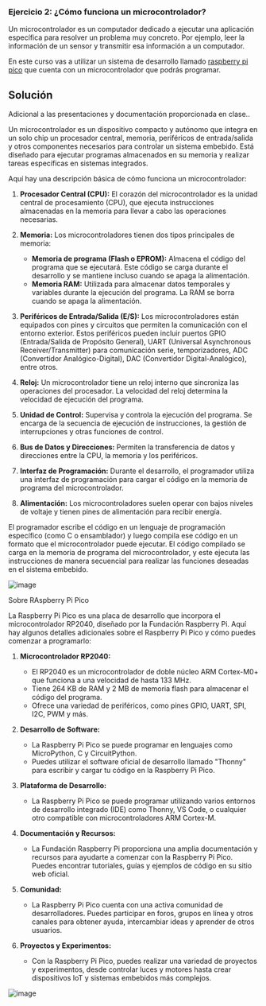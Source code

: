 ### **Ejercicio 2: ¿Cómo funciona un microcontrolador?**

Un microcontrolador es un computador dedicado a ejecutar una aplicación específica para resolver un problema muy concreto. Por ejemplo, leer la información de un sensor y transmitir esa información a un computador.

En este curso vas a utilizar un sistema de desarrollo llamado [raspberry pi pico](https://www.raspberrypi.com/products/raspberry-pi-pico/) que cuenta con un microcontrolador que podrás programar.

## Solución

Adicional a las presentaciones y documentación proporcionada en clase..

Un microcontrolador es un dispositivo compacto y autónomo que integra en un solo chip un procesador central, memoria, periféricos de entrada/salida y otros componentes necesarios para controlar un sistema embebido. Está diseñado para ejecutar programas almacenados en su memoria y realizar tareas específicas en sistemas integrados.

Aquí hay una descripción básica de cómo funciona un microcontrolador:

1. **Procesador Central (CPU):** El corazón del microcontrolador es la unidad central de procesamiento (CPU), que ejecuta instrucciones almacenadas en la memoria para llevar a cabo las operaciones necesarias.

2. **Memoria:** Los microcontroladores tienen dos tipos principales de memoria:
   - **Memoria de programa (Flash o EPROM):** Almacena el código del programa que se ejecutará. Este código se carga durante el desarrollo y se mantiene incluso cuando se apaga la alimentación.
   - **Memoria RAM:** Utilizada para almacenar datos temporales y variables durante la ejecución del programa. La RAM se borra cuando se apaga la alimentación.

3. **Periféricos de Entrada/Salida (E/S):** Los microcontroladores están equipados con pines y circuitos que permiten la comunicación con el entorno exterior. Estos periféricos pueden incluir puertos GPIO (Entrada/Salida de Propósito General), UART (Universal Asynchronous Receiver/Transmitter) para comunicación serie, temporizadores, ADC (Convertidor Analógico-Digital), DAC (Convertidor Digital-Analógico), entre otros.

4. **Reloj:** Un microcontrolador tiene un reloj interno que sincroniza las operaciones del procesador. La velocidad del reloj determina la velocidad de ejecución del programa.

5. **Unidad de Control:** Supervisa y controla la ejecución del programa. Se encarga de la secuencia de ejecución de instrucciones, la gestión de interrupciones y otras funciones de control.

6. **Bus de Datos y Direcciones:** Permiten la transferencia de datos y direcciones entre la CPU, la memoria y los periféricos.

7. **Interfaz de Programación:** Durante el desarrollo, el programador utiliza una interfaz de programación para cargar el código en la memoria de programa del microcontrolador.

8. **Alimentación:** Los microcontroladores suelen operar con bajos niveles de voltaje y tienen pines de alimentación para recibir energía.

El programador escribe el código en un lenguaje de programación específico (como C o ensamblador) y luego compila ese código en un formato que el microcontrolador puede ejecutar. El código compilado se carga en la memoria de programa del microcontrolador, y este ejecuta las instrucciones de manera secuencial para realizar las funciones deseadas en el sistema embebido.

![image](https://github.com/DanielZafiro/Daniel_RaspPico_Project/assets/66543657/b51ca630-5d74-4a7f-8714-3eb5e4404da2)


Sobre RAspberry Pi Pico

La Raspberry Pi Pico es una placa de desarrollo que incorpora el microcontrolador RP2040, diseñado por la Fundación Raspberry Pi. Aquí hay algunos detalles adicionales sobre el Raspberry Pi Pico y cómo puedes comenzar a programarlo:

1. **Microcontrolador RP2040:**
   - El RP2040 es un microcontrolador de doble núcleo ARM Cortex-M0+ que funciona a una velocidad de hasta 133 MHz.
   - Tiene 264 KB de RAM y 2 MB de memoria flash para almacenar el código del programa.
   - Ofrece una variedad de periféricos, como pines GPIO, UART, SPI, I2C, PWM y más.

2. **Desarrollo de Software:**
   - La Raspberry Pi Pico se puede programar en lenguajes como MicroPython, C y CircuitPython.
   - Puedes utilizar el software oficial de desarrollo llamado "Thonny" para escribir y cargar tu código en la Raspberry Pi Pico.

3. **Plataforma de Desarrollo:**
   - La Raspberry Pi Pico se puede programar utilizando varios entornos de desarrollo integrado (IDE) como Thonny, VS Code, o cualquier otro compatible con microcontroladores ARM Cortex-M.

4. **Documentación y Recursos:**
   - La Fundación Raspberry Pi proporciona una amplia documentación y recursos para ayudarte a comenzar con la Raspberry Pi Pico. Puedes encontrar tutoriales, guías y ejemplos de código en su sitio web oficial.

5. **Comunidad:**
   - La Raspberry Pi Pico cuenta con una activa comunidad de desarrolladores. Puedes participar en foros, grupos en línea y otros canales para obtener ayuda, intercambiar ideas y aprender de otros usuarios.

6. **Proyectos y Experimentos:**
   - Con la Raspberry Pi Pico, puedes realizar una variedad de proyectos y experimentos, desde controlar luces y motores hasta crear dispositivos IoT y sistemas embebidos más complejos.

![image](https://github.com/DanielZafiro/Daniel_RaspPico_Project/assets/66543657/4fe05fc1-e94c-44b5-b49c-559208ea5f71)

